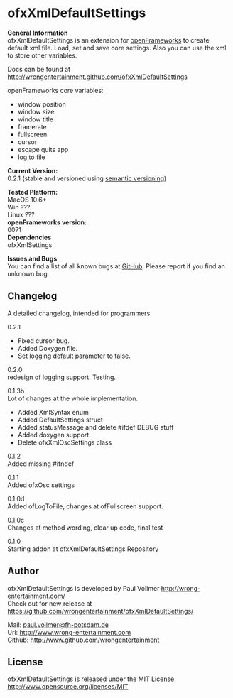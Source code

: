 # ofxXmlDefaultSettings


**General Information**  
ofxXmlDefaultSettings is an extension for [openFrameworks](http://www.openframeworks.cc/) to create default xml file. Load, set and save core settings. Also you can use the xml to store other variables.  
  
Docs can be found at http://wrongentertainment.github.com/ofxXmlDefaultSettings  
  
openFrameworks core variables:  
- window position  
- window size  
- window title  
- framerate  
- fullscreen  
- cursor  
- escape quits app  
- log to file  
  
**Current Version:**  
0.2.1 (stable and versioned using [semantic versioning](http://semver.org/))   
  
**Tested Platform:**  
MacOS 10.6+   
Win ???  
Linux ???  
**openFrameworks version:**  
0071  
**Dependencies**  
ofxXmlSettings  

**Issues and Bugs**  
You can find a list of all known bugs at [GitHub](https://github.com/wrongentertainment/ofxXmlDefaulSettings/issues). Please report if you find an unknown bug.  


## Changelog  
A detailed changelog, intended for programmers.  
  
0.2.1  
- Fixed cursor bug.  
- Added Doxygen file.  
- Set logging default parameter to false.  
  
0.2.0  
redesign of logging support. Testing.  

0.1.3b  
Lot of changes at the whole implementation.  
- Added XmlSyntax enum  
- Added DefaultSettings struct  
- Added statusMessage and delete #ifdef DEBUG stuff  
- Added doxygen support  
- Delete ofxXmlOscSettings class  
  
0.1.2  
Added missing #ifndef  
  
0.1.1  
Added ofxOsc settings  
  
0.1.0d  
Added ofLogToFile, changes at ofFullscreen support.  
  
0.1.0c  
Changes at method wording, clear up code, final test  
  
0.1.0  
Starting addon at ofxXmlDefaultSettings Repository  
  
  
## Author  
ofxXmlDefaultSettings is developed by Paul Vollmer http://wrong-entertainment.com/  
Check out for new release at https://github.com/wrongentertainment/ofxXmlDefaultSettings/  
  
Mail: paul.vollmer@fh-potsdam.de  
Url: http://www.wrong-entertainment.com  
Github: http://www.github.com/wrongentertainment  


## License 
ofxXmlDefaultSettings is released under the MIT License: http://www.opensource.org/licenses/MIT